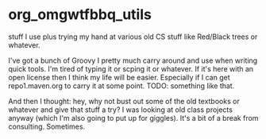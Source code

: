 # org_omgwtfbbq_utils
stuff I use plus trying my hand at various old CS stuff like Red/Black trees or whatever.

I've got a bunch of Groovy I pretty much carry around and use when writing quick tools.
I'm tired of typing it or scping it or whatever.  If it's here with an open license then
I think my life will be easier.  Especially if I can get repo1.maven.org to carry it at
some point. TODO: something like that.

And then I thought: hey, why not bust out some of the old textbooks or whatever and give
that stuff a try?  I was looking at old class projects anyway (which I'm also going to
put up for giggles).  It's a bit of a break from consulting.  Sometimes.
